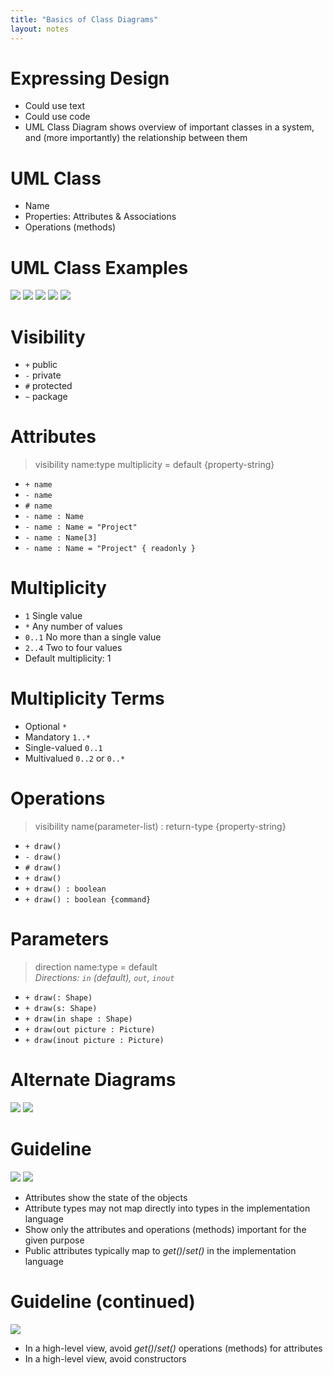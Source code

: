 ```yaml
---
title: "Basics of Class Diagrams"
layout: notes
---
```


# Expressing Design
* Could use text
* Could use code
* UML Class Diagram shows overview of important classes in a system, and (more importantly) the relationship between them

# UML Class
* Name
* Properties: Attributes & Associations
* Operations (methods)

# UML Class Examples
![](https://yuml.me/diagram/class/[Project])
![](https://yuml.me/diagram/class/[Project|%20|%20])
![](https://yuml.me/diagram/class/[Project|-%20name%20:%20Name|])
![](https://yuml.me/diagram/class/[Project|%20|+%20view%28%29])
![](https://yuml.me/diagram/class/[Project|-%20name%20:%20Name|+%20view%28%29])


# Visibility
* `+` public
* `-` private
* `#` protected
* `~` package

# Attributes
> visibility name:type multiplicity = default {property-string}

* `+ name`
* `- name`
* `# name`
* `- name : Name`
* `- name : Name = "Project"`
* `- name : Name[3]`
* `- name : Name = "Project" { readonly }`

# Multiplicity
* `1` Single value
* `*` Any number of values
* `0..1` No more than a single value
* `2..4` Two to four values
* Default multiplicity: 1

# Multiplicity Terms
* Optional `*`
* Mandatory `1..*`
* Single-valued `0..1`
* Multivalued `0..2` or `0..*`

# Operations
> visibility name(parameter-list) : return-type {property-string}

* `+ draw()`
* `- draw()`
* `# draw()`
* `+ draw()`
* `+ draw() : boolean`
* `+ draw() : boolean {command}`

# Parameters
> direction name:type = default<br/>
> *Directions: `in` (default), `out`, `inout`*

* `+ draw(: Shape)`
* `+ draw(s: Shape)`
* `+ draw(in shape : Shape)`
* `+ draw(out picture : Picture)`
* `+ draw(inout picture : Picture)`

# Alternate Diagrams
![](https://yuml.me/diagram/class/[Student%7C-%20name%20:%20Name%7C+Student%28name%20:%20Name%29;+getName%28%29%20:%20Name;+setName%28name%20:%20Name%29])
![](https://yuml.me/diagram/class/[Student%7C+%20name%20:%20Name%7C])

# Guideline
![](https://yuml.me/diagram/class/[Student%7C-%20name%20:%20Name%7C+Student%28name%20:%20Name%29;+getName%28%29%20:%20Name;+setName%28name%20:%20Name%29])
![](https://yuml.me/diagram/class/[Student%7C+%20name%20:%20Name%7C])

* Attributes show the state of the objects
* Attribute types may not map directly into types in the implementation language
* Show only the attributes and operations (methods) important for the given purpose
* Public attributes typically map to *get()*/*set()* in the implementation language

#  Guideline (continued)

![](https://yuml.me/diagram/class/[Student%7C+%20name%20:%20Name%7C])

* In a high-level view, avoid *get()*/*set()* operations (methods) for attributes
* In a high-level view, avoid constructors
